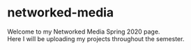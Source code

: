 # networked-media

<p> Welcome to my Networked Media Spring 2020 page.
  <br>
  Here I will be uploading my projects throughout the semester.
</p>
